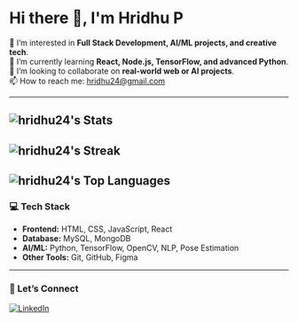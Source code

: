# Hi there 👋, I'm Hridhu P

👀 I’m interested in **Full Stack Development, AI/ML projects, and creative tech**.  
🌱 I’m currently learning **React, Node.js, TensorFlow, and advanced Python**.  
💞️ I’m looking to collaborate on **real-world web or AI projects**.  
📫 How to reach me: [hridhu24@gmail.com](mailto:hridhu24@gmail.com)  

---
![hridhu24's Stats](https://github-readme-stats.vercel.app/api?username=hridhu24&theme=tokyonight&show_icons=true&hide_border=true&count_private=true)
---
![hridhu24's Streak](https://github-readme-streak-stats.herokuapp.com/?user=hridhu24&theme=tokyonight&hide_border=true)
---
![hridhu24's Top Languages](https://github-readme-stats.vercel.app/api/top-langs/?username=hridhu24&theme=tokyonight&show_icons=true&hide_border=true&layout=compact)
---

### 💻 Tech Stack
- **Frontend:** HTML, CSS, JavaScript, React  
- **Database:** MySQL, MongoDB  
- **AI/ML:** Python, TensorFlow, OpenCV, NLP, Pose Estimation  
- **Other Tools:** Git, GitHub, Figma  

---

### 🌟 Let’s Connect
[![LinkedIn](https://img.shields.io/badge/LinkedIn-blue?style=flat-square&logo=linkedin&logoColor=white)](https://www.linkedin.com/in/hridhu-p)  

